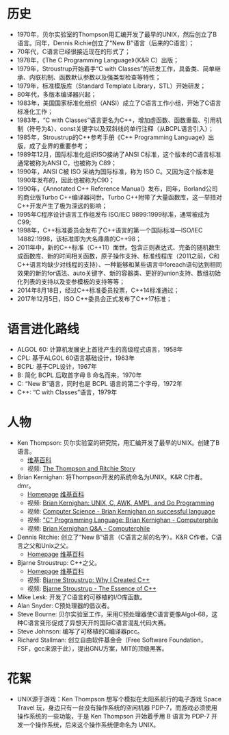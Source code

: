 # 历史

* 1970年，贝尔实验室的Thompson用汇编开发了最早的UNIX，然后创立了B语言。同年，Dennis Richie创立了“New B”语言（后来的C语言）；
* 70年代，C语言已经很接近现在的形式了；
* 1978年，《The C Programming Language》（K&R C）出版；
* 1979年，Stroustrup开始着手“C with Classes”的研发工作，具备类、简单继承、内联机制、函数默认参数以及强类型检查等特性；
* 1979年，标准模版库（Standard Template Library，STL）开始研发；
* 80年代，多版本编译器兴起；
* 1983年，美国国家标准化组织（ANSI）成立了C语言工作小组，开始了C语言标准化工作；
* 1983年，“C with Classes”语言更名为C++，增加虚函数、函数重载、引用机制（符号为&）、const关键字以及双斜线的单行注释（从BCPL语言引入）；
* 1985年，Stroustrup的C++参考手册《C++ Programming Language》出版，成了业界的重要参考；
* 1989年12月，国际标准化组织ISO接纳了ANSI C标准，这个版本的C语言标准通常被称为ANSI C，也被称为 C89；
* 1990年，ANSI C被 ISO 采纳为国际标准，称为 ISO C。又因为这个版本是1990年发布的，因此也被称为C90；
* 1990年，《Annotated C++ Reference Manual》发布，同年，Borland公司的商业版Turbo C++编译器问世。Turbo C++附带了大量函数库，这一举措对C++开发产生了极为深远的影响；
* 1995年C程序设计语言工作组发布 ISO/IEC 9899:1999标准，通常被成为C99;
* 1998年，C++标准委员会发布了C++语言的第一个国际标准—ISO/IEC 14882:1998，该标准即为大名鼎鼎的C++98；
* 2011年中，新的C++标准（C++11）面世。包含正则表达式、完备的随机数生成函数库、新的时间相关函数，原子操作支持、标准线程库（2011之前，C和C++语言均缺少对线程的支持）、一种能够和某些语言中foreach语句达到相同效果的新的for语法、auto关键字、新的容器类、更好的union支持、数组初始化列表的支持以及变参模板的支持等等；
* 2014年8月18日，经过C++标准委员投票，C++14标准通过；
* 2017年12月5日，ISO C++委员会正式发布了C++17标准；

# 语言进化路线

- ALGOL 60: 计算机发展史上首批产生的高级程式语言，1958年
- CPL: 基于ALGOL 60语言基础设计，1963年
- BCPL: 基于CPL设计，1967年
- B: 简化 BCPL 后取首字母 B 命名而来，1970年
- C: “New B”语言，同时也是 BCPL 语言的第二个字母，1972年
- C++: “C with Classes”语言，1979年

# 人物

- Ken Thompson: 贝尔实验室的研究院，用汇编开发了最早的UNIX。创建了B语言。
    - [维基百科](https://zh.wikipedia.org/zh/%E8%82%AF%C2%B7%E6%B1%A4%E6%99%AE%E9%80%8A)
    - 视频: [The Thompson and Ritchie Story](https://www.youtube.com/watch?v=g3jOJfrOknA)
- Brian Kernighan: 将Thompson开发的系统命名为UNIX。K&R C作者。dmr。
    - [Homepage](https://www.cs.princeton.edu/~bwk/) [维基百科](https://zh.wikipedia.org/zh-hans/%E5%B8%83%E8%90%8A%E6%81%A9%C2%B7%E6%9F%AF%E6%9E%97%E6%BC%A2)
    - 视频: [Brian Kernighan: UNIX, C, AWK, AMPL, and Go Programming](https://www.youtube.com/watch?v=O9upVbGSBFo)
    - 视频: [Computer Science - Brian Kernighan on successful language](https://www.youtube.com/watch?v=Sg4U4r_AgJU)
    - 视频: ["C" Programming Language: Brian Kernighan - Computerphile](https://www.youtube.com/watch?v=de2Hsvxaf8M)
    - 视频: [Brian Kernighan Q&amp;A - Computerphile](https://www.youtube.com/watch?v=zmYhR8cUX90)
- Dennis Ritchie: 创立了“New B”语言（C语言之前的名字）。K&R C作者。C语言之父和Unix之父。
    - [Homepage](https://www.bell-labs.com/usr/dmr/www/) [维基百科](https://zh.wikipedia.org/zh/%E4%B8%B9%E5%B0%BC%E6%96%AF%C2%B7%E9%87%8C%E5%A5%87)
- Bjarne Stroustrup: C++之父。
    - [Homepage](https://www.stroustrup.com/) [维基百科](https://zh.wikipedia.org/zh-hans/%E6%AF%94%E9%9B%85%E5%B0%BC%C2%B7%E6%96%AF%E7%89%B9%E5%8A%B3%E6%96%AF%E7%89%B9%E9%B2%81%E6%99%AE)
    - 视频: [Bjarne Stroustrup: Why I Created C++](https://www.youtube.com/watch?v=JBjjnqG0BP8)
    - 视频: [Bjarne Stroustrup - The Essence of C++](https://www.youtube.com/watch?v=86xWVb4XIyE)
- Mike Lesk: 开发了C语言的可移植的I/O库函数。
- Alan Snyder: C预处理器的倡议者。
- Steve Bourne: 贝尔实验室工作，采用C预处理器使C语言更像Algol-68，这种C语言变形促成了异想天开的国际C语言混乱代码大赛。
- Steve Johnson: 编写了可移植的C编译器pcc。
- Richard Stallman: 创立自由软件基金会（Free Software Foundation，FSF，gcc来源于此），提出GNU方案，MIT的顶级黑客。

# 花絮

- UNIX源于游戏：Ken Thompson 想写个模拟在太阳系航行的电子游戏 Space Travel 玩，身边只有一台没有操作系统的空闲机器 PDP-7，而游戏必须使用操作系统的一些功能，于是 Ken Thompson 开始着手用 B 语言为 PDP-7 开发一个操作系统，后来这个操作系统便命名为 UNIX。